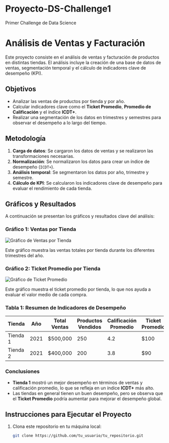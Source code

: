 # Proyecto-DS-Challenge1
Primer Challenge de Data Science

# Análisis de Ventas y Facturación

Este proyecto consiste en el análisis de ventas y facturación de productos en distintas tiendas. El análisis incluye la creación de una base de datos de ventas, segmentación temporal y el cálculo de indicadores clave de desempeño (KPI).

## Objetivos

- Analizar las ventas de productos por tienda y por año.
- Calcular indicadores clave como el **Ticket Promedio**, **Promedio de Calificación** y el índice **ICDT+**.
- Realizar una segmentación de los datos en trimestres y semestres para observar el desempeño a lo largo del tiempo.

## Metodología

1. **Carga de datos**: Se cargaron los datos de ventas y se realizaron las transformaciones necesarias.
2. **Normalización**: Se normalizaron los datos para crear un índice de desempeño (`ICDT+`).
3. **Análisis temporal**: Se segmentaron los datos por año, trimestre y semestre.
4. **Cálculo de KPI**: Se calcularon los indicadores clave de desempeño para evaluar el rendimiento de cada tienda.

## Gráficos y Resultados

A continuación se presentan los gráficos y resultados clave del análisis:

### Gráfico 1: Ventas por Tienda

![Gráfico de Ventas por Tienda](images/grafico_ventas_tienda.png)

Este gráfico muestra las ventas totales por tienda durante los diferentes trimestres del año.

### Gráfico 2: Ticket Promedio por Tienda

![Gráfico de Ticket Promedio](images/grafico_ticket_promedio.png)

Este gráfico muestra el ticket promedio por tienda, lo que nos ayuda a evaluar el valor medio de cada compra.

### Tabla 1: Resumen de Indicadores de Desempeño

| Tienda  | Año  | Total Ventas | Productos Vendidos | Calificación Promedio | Ticket Promedio | ICDT+ |
|---------|------|--------------|--------------------|-----------------------|-----------------|-------|
| Tienda 1 | 2021 | $500,000     | 250                | 4.2                   | $100            | 0.87  |
| Tienda 2 | 2021 | $400,000     | 200                | 3.8                   | $90             | 0.75  |

### Conclusiones

- **Tienda 1** mostró un mejor desempeño en términos de ventas y calificación promedio, lo que se refleja en un índice **ICDT+** más alto.
- Las tiendas en general tienen un buen desempeño, pero se observa que el **Ticket Promedio** podría aumentar para mejorar el desempeño global.

## Instrucciones para Ejecutar el Proyecto

1. Clona este repositorio en tu máquina local:
   ```bash
   git clone https://github.com/tu_usuario/tu_repositorio.git

